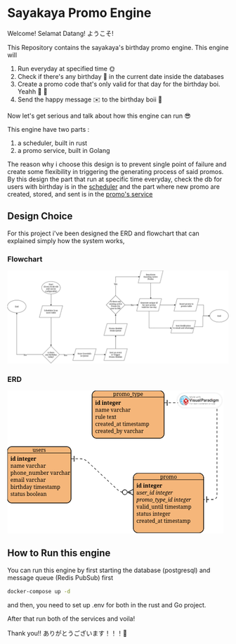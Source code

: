 # Sayakaya Promo Engine

Welcome! Selamat Datang! ようこそ!

This Repository contains the sayakaya's birthday promo engine. This engine will

1. Run everyday at specified time 🌞
2. Check if there's any birthday 🥳 in the current date inside the databases
3. Create a promo code that's only valid for that day for the birthday boi. Yeahh 🎊 🎂
4. Send the happy message ✉️  to the birthday boii 🥳

Now let's get serious and talk about how this engine can run 😎

This engine have two parts :

1. a scheduler, built in rust
2. a promo service, built in Golang

The reason why i choose this design is to prevent single point of failure and create some flexibility in triggering the generating process of said promos.
By this design the part that run at specific time everyday, check the db for users with birthday is in the [scheduler](./scheduler/) and the part where new promo are created, stored, and sent 
is in the [promo's service](./promos/)

## Design Choice

For this project i've been designed the ERD and flowchart that can explained simply how the system works,

### Flowchart
![flowchart](./assets/sayakaya-Flowchart.png) 

### ERD
![ERD](./assets/erd.png) 

## How to Run this engine

You can run this engine by first starting the database (postgresql) and message queue (Redis PubSub) first

```bash
docker-compose up -d
```

and then, you need to set up .env for both in the rust and Go project.

After that run both of the services and voila!

Thank you!! ありがとうございます！！！🙏
